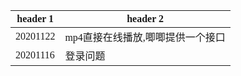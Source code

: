 <font face="Simsun" size=3>

header 1 | header 2
---|---
20201122  | mp4直接在线播放,唧唧提供一个接口
20201116 | 登录问题

</font>